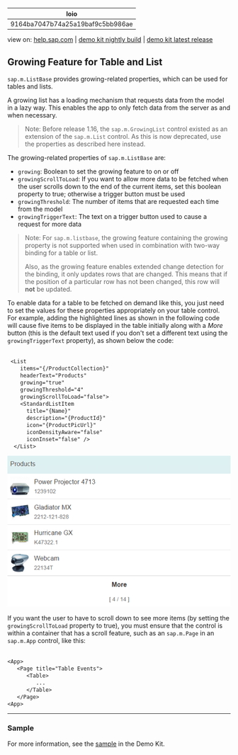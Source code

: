 | loio |
| -----|
| 9164ba7047b74a25a19baf9c5bb986ae |

<div id="loio">

view on: [help.sap.com](https://help.sap.com/viewer/DRAFT/3237636b137e43519a20ad5513c49ccb/latest/en-US/9164ba7047b74a25a19baf9c5bb986ae.html) | [demo kit nightly build](https://openui5nightly.hana.ondemand.com/#/topic/9164ba7047b74a25a19baf9c5bb986ae) | [demo kit latest release](https://openui5.hana.ondemand.com/#/topic/9164ba7047b74a25a19baf9c5bb986ae)</div>
<!-- loio9164ba7047b74a25a19baf9c5bb986ae -->

## Growing Feature for Table and List

`sap.m.ListBase` provides growing-related properties, which can be used for tables and lists.

A growing list has a loading mechanism that requests data from the model in a lazy way. This enables the app to only fetch data from the server as and when necessary.

> Note:
> Before release 1.16, the `sap.m.GrowingList` control existed as an extension of the `sap.m.List` control. As this is now deprecated, use the properties as described here instead.
> 
> 

The growing-related properties of `sap.m.ListBase` are:

-   `growing`: Boolean to set the growing feature to on or off
-   `growingScrollToLoad`: If you want to allow more data to be fetched when the user scrolls down to the end of the current items, set this boolean property to true; otherwise a trigger button must be used
-   `growingThreshold`: The number of items that are requested each time from the model
-   `growingTriggerText`: The text on a trigger button used to cause a request for more data

> Note:
> For `sap.m.listbase`, the growing feature containing the growing property is not supported when used in combination with two-way binding for a table or list.
> 
> Also, as the growing feature enables extended change detection for the binding, it only updates rows that are changed. This means that if the position of a particular row has not been changed, this row will **not** be updated.
> 
> 

To enable data for a table to be fetched on demand like this, you just need to set the values for these properties appropriately on your table control. For example, adding the highlighted lines as shown in the following code will cause five items to be displayed in the table initially along with a *More* button \(this is the default text used if you don't set a different text using the `growingTriggerText` property\), as shown below the code:

```lang-js

 <List
    items="{/ProductCollection}"
    headerText="Products"
    growing="true"
    growingThreshold="4"
    growingScrollToLoad="false">
    <StandardListItem
      title="{Name}"
      description="{ProductId}"
      icon="{ProductPicUrl}"
      iconDensityAware="false"
      iconInset="false" />
  </List>

```

 ![](loiof77f21836ce04e65b6c5ed258abb8e18_LowRes.png) 

If you want the user to have to scroll down to see more items \(by setting the `growingScrollToLoad` property to true\), you must ensure that the control is within a container that has a scroll feature, such as an `sap.m.Page` in an `sap.m.App` control, like this:

```lang-js

<App>
   <Page title="Table Events">
      <Table>
         ...
      </Table>
   </Page>
<App>

```

***

### Sample

For more information, see the [sample](https://openui5.hana.ondemand.com/explored.html#/sample/sap.m.sample.ListGrowing/preview) in the Demo Kit.

